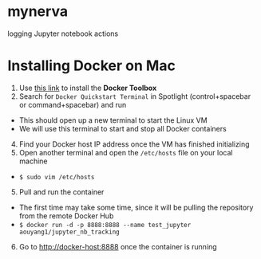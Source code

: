 # mynerva
logging Jupyter notebook actions

# Installing Docker on Mac
1. Use [this link](https://github.com/docker/toolbox/releases/download/v1.9.1f/DockerToolbox-1.9.1f.pkg) to install the **Docker Toolbox**
3. Search for `Docker Quickstart Terminal` in Spotlight (control+spacebar or command+spacebar) and run
  * This should open up a new terminal to start the Linux VM
  * We will use this terminal to start and stop all Docker containers
4. Find your Docker host IP address once the VM has finished initializing
5. Open another terminal and open the `/etc/hosts` file on your local machine
  * ```$ sudo vim /etc/hosts```
5. Pull and run the container
  * The first time may take some time, since it will be pulling the repository from the remote Docker Hub
  * ```$ docker run -d -p 8888:8888 --name test_jupyter aouyang1/jupyter_nb_tracking```
6. Go to [http://docker-host:8888](http://docker-host:8888) once the container is running
